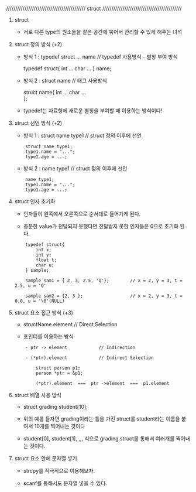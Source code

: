 /////////////////////////////////////////// struct /////////////////////////////////////////// 

1. struct

	- 서로 다른 type의 원소들을 같은 공간에 묶어서 관리할 수 있게 해주는 녀석
	
	
2. struct 정의 방식 (+2)

	- 방식 1 : typedef struct ... name	// typedef 사용방식 - 별칭 부여 방식
	
		typedef struct{
			int ...
			char ...
		} name;

	- 방식 2 : struct name				// 태그 사용방식 

		struct name{
			int ...
			char ...	
		};
	
	- typedef는 자료형에 새로운 별칭을 부여할 때 이용하는 방식이다!
		
		
3. struct 선언 방식 (+2)
		
	- 방식 1 : struct name type1		// struct 정의 이후에 선언 
	
	```
		struct name type1;
		type1.name = "...";
		type1.age = ...;
	```

	- 방식 2 : name type1				// struct 정의 이후에 선언 
	
	```
		name type1;
		type1.name = "...";
		type1.age = ...;
	```


4.	struct 인자 초기화 

	- 인자들이 왼쪽에서 오른쪽으로 순서대로 들어가게 된다.
	
	- 충분한 value가 전달되지 못했다면 전달받지 못한 인자들은 0으로 초기화 된다.
	
	```
		typedef struct{
			int x;
			int y;
			float t;
			char u;
		} sample;
		
		sample sam1 = { 2, 3, 2.5, 'Q'};		// x = 2, y = 3, t = 2.5, u = 'Q'
		
		sample sam2 = {2, 3 };					// x = 2, y = 3, t = 0.0, u = '\0'(NULL)	
	```

5. struct 요소 접근 방식 (+3)

	- structName.element			// Direct Selection
	 
	- 포인터를 이용하는 방식
	
	```
		- ptr -> element 			// Indirection
			
		- (*ptr).element			// Indirect Selection
			
			struct person p1;
			person *ptr = &p1;
			
			(*ptr).element  ===  ptr ->element  ===  p1.element
	```		
			
6. struct 배열 사용 방식

	- struct grading student[10];
	
	- 위의 예를 들자면 grading이라는 틀을 가진 struct를 student라는 이름을 붙여서 10개를 찍어내는 것이다
	
	- student[0], student[1], ,,, 식으로 grading struct를 통해서 여러개를 찍어내는 것이다. 

7. struct 요소 안에 문자열 넣기

	- strcpy를 적극적으로 이용해보자. 
	
	- scanf를 통해서도 문자열 넣을 수 있다. 
